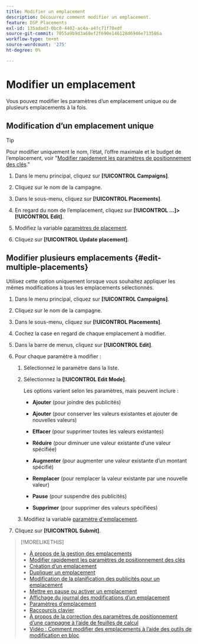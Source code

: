 ```yaml
---
title: Modifier un emplacement
description: Découvrez comment modifier un emplacement.
feature: DSP Placements
exl-id: 135adad3-0bc0-4402-ac4a-a4fc71f78edf
source-git-commit: 7055a9b9d3a68ef2f690e146128d6946e713586a
workflow-type: tm+mt
source-wordcount: '275'
ht-degree: 0%

---
```


# Modifier un emplacement

Vous pouvez modifier les paramètres d’un emplacement unique ou de plusieurs emplacements à la fois.

<!-- Some placements don't have this option. Clarify which placement types aren't eligible -- is it PG placements, or all placements using private inventory? And anything else? -->

## Modification d’un emplacement unique

>[!TIP]
>
> Pour modifier uniquement le nom, l’état, l’offre maximale et le budget de l’emplacement, voir &quot;[Modifier rapidement les paramètres de positionnement des clés](/help/dsp/campaign-management/placements/placement-quick-edit.md).&quot;

1. Dans le menu principal, cliquez sur **[!UICONTROL Campaigns]**.

1. Cliquez sur le nom de la campagne.

1. Dans le sous-menu, cliquez sur **[!UICONTROL Placements]**.

1. En regard du nom de l’emplacement, cliquez sur  **[!UICONTROL ...]>[!UICONTROL Edit]**.

1. Modifiez la variable [paramètres de placement](placement-settings.md).

1. Cliquez sur **[!UICONTROL Update placement]**.

## Modifier plusieurs emplacements {#edit-multiple-placements}

Utilisez cette option uniquement lorsque vous souhaitez appliquer les mêmes modifications à tous les emplacements sélectionnés.

1. Dans le menu principal, cliquez sur **[!UICONTROL Campaigns]**.

1. Cliquez sur le nom de la campagne.

1. Dans le sous-menu, cliquez sur **[!UICONTROL Placements]**.

1. Cochez la case en regard de chaque emplacement à modifier.

1. Dans la barre de menus, cliquez sur **[!UICONTROL Edit]**.

1. Pour chaque paramètre à modifier :

   1. Sélectionnez le paramètre dans la liste.

   1. Sélectionnez la **[!UICONTROL Edit Mode]**.

      Les options varient selon les paramètres, mais peuvent inclure :

      * **Ajouter** (pour joindre des publicités)

      * **Ajouter** (pour conserver les valeurs existantes et ajouter de nouvelles valeurs)

      * **Effacer** (pour supprimer toutes les valeurs existantes)

      * **Réduire** (pour diminuer une valeur existante d’une valeur spécifiée)

      * **Augmenter** (pour augmenter une valeur existante d’un montant spécifié)

      * **Remplacer** (pour remplacer la valeur existante par une nouvelle valeur)

      * **Pause** (pour suspendre des publicités)

      * **Supprimer** (pour supprimer des valeurs spécifiées)
   1. Modifiez la variable [paramètre d&#39;emplacement](placement-settings.md).


1. Cliquez sur **[!UICONTROL Submit]**.

>[!MORELIKETHIS]
>
>* [À propos de la gestion des emplacements](placement-about.md)
>* [Modifier rapidement les paramètres de positionnement des clés](placement-quick-edit.md)
>* [Création d’un emplacement](placement-create.md)
>* [Dupliquer un emplacement](placement-duplicate.md)
>* [Modification de la planification des publicités pour un emplacement](placement-edit-ad-schedule.md)
>* [Mettre en pause ou activer un emplacement](placement-pause-activate.md)
>* [Affichage du journal des modifications d’un emplacement](placement-change-log.md)
>* [Paramètres d’emplacement](placement-settings.md)
>* [Raccourcis clavier](/help/dsp/campaign-management/reports/keyboard-shortcuts.md)
>* [À propos de la correction des paramètres de positionnement d’une campagne à l’aide de feuilles de calcul](/help/dsp/campaign-management/qa/qa-about.md)
>* [Vidéo : Comment modifier des emplacements à l’aide des outils de modification en bloc](https://experienceleague.adobe.com/docs/advertising-cloud-learn/tutorials/dsp/bulk-edit-placement-tools.html)

